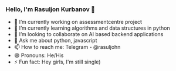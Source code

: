 ### Hello, I'm Rasuljon Kurbanov 👋



- 🔭 I’m currently working on assessmentcentre project
- 🌱 I’m currently learning algorithms and data structures in python
- 👯 I’m looking to collaborate on AI based backend applications
- 💬 Ask me about python, javascript
- 📫 How to reach me: Telegram - @rasuljohn
- 😄 Pronouns: He/His
- ⚡ Fun fact: Hey girls, I'm still single)
